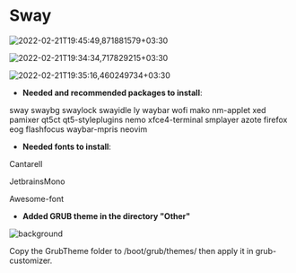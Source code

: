 # Sway
![2022-02-21T19:45:49,871881579+03:30](https://user-images.githubusercontent.com/98311090/154992509-89b6032d-2ddb-459e-a1f9-dd9c8a13659b.png)

![2022-02-21T19:34:34,717829215+03:30](https://user-images.githubusercontent.com/98311090/154990914-5a3ca538-9873-4902-85e8-4a0e145d5c40.png)

![2022-02-21T19:35:16,460249734+03:30](https://user-images.githubusercontent.com/98311090/154990937-fa9581b6-7ba1-45a9-b432-644675f59762.png)


* **Needed and recommended packages to install**:


sway swaybg swaylock swayidle ly waybar wofi mako nm-applet xed pamixer qt5ct qt5-styleplugins nemo xfce4-terminal smplayer azote firefox eog flashfocus waybar-mpris neovim

* **Needed fonts to install**:

Cantarell

JetbrainsMono

Awesome-font

* **Added GRUB theme in the directory "Other"**

![background](https://user-images.githubusercontent.com/98311090/154964642-7e2b2cc8-12d5-42a2-9f94-4b7de5cfa31e.png)


Copy the GrubTheme folder to /boot/grub/themes/ then apply it in grub-customizer.


